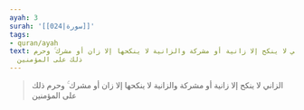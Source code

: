 ```yaml
---
ayah: 3
surah: '[[024|سورة]]'
tags:
- quran/ayah
text: الزاني لا ينكح إلا زانية أو مشركة والزانية لا ينكحها إلا زان أو مشرك ۚ وحرم
  ذلك على المؤمنين
---
```

> الزاني لا ينكح إلا زانية أو مشركة والزانية لا ينكحها إلا زان أو مشرك ۚ وحرم ذلك على المؤمنين
